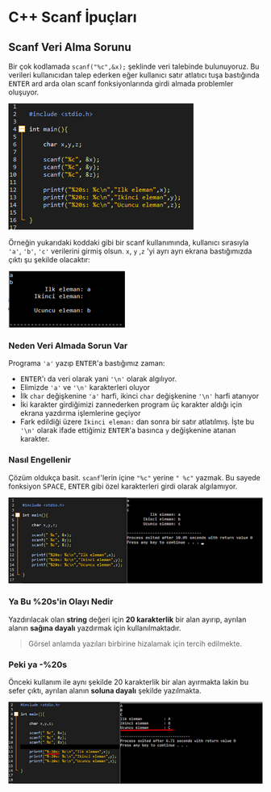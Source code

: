 # C++ Scanf İpuçları

## Scanf Veri Alma Sorunu

Bir çok kodlamada `scanf("%c",&x);` şeklinde veri talebinde bulunuyoruz. Bu verileri kullanıcıdan talep ederken eğer kullanıcı satır atlatıcı tuşa bastığında <kbd>ENTER</kbd> ard arda olan scanf fonksiyonlarında girdi almada problemler oluşuyor.

![scanf][Scanf Example]

Örneğin yukarıdaki koddaki gibi bir scanf kullanımında, kullanıcı sırasıyla
`'a'`, `'b'`, `'c'` verilerini girmiş olsun. `x`, `y` ,`z` 'yi ayrı ayrı ekrana bastığımızda çıktı şu şekilde olacaktır:

![scanf_out][Scanf Out]

### Neden Veri Almada Sorun Var

Programa `'a'` yazıp <kbd>ENTER</kbd>'a bastığımız zaman:

- <kbd>ENTER</kbd>'ı da veri olarak yani `'\n'` olarak algılıyor.
- Elimizde `'a'` ve `'\n'` karakterleri oluyor
- İlk `char` değişkenine `'a'` harfi, ikinci `char` değişkenine `'\n'` harfi atanıyor
- İki karakter girdiğimizi zannederken program üç karakter aldığı için ekrana yazdırma işlemlerine geçiyor
- Fark edildiği üzere `İkinci eleman:` dan sonra bir satır atlatılmış. İşte bu `'\n'` olarak ifade ettiğimiz <kbd>ENTER</kbd>'a basınca `y` değişkenine atanan karakter.

### Nasıl Engellenir

Çözüm oldukça basit. `scanf`'lerin içine `"%c"` yerine `" %c"` yazmak. Bu sayede fonksiyon <kbd>SPACE</kbd>, <kbd>ENTER</kbd> gibi özel karakterleri girdi olarak algılamıyor.

![scanf_fix][Scanf Fix]

### Ya Bu %20s'in Olayı Nedir

Yazdırılacak olan **string** değeri için **20 karakterlik** bir alan ayırıp, ayrılan alanın **sağına dayalı** yazdırmak için kullanılmaktadır.

> Görsel anlamda yazıları birbirine hizalamak için tercih edilmekte.

### Peki ya -%20s

Önceki kullanım ile aynı şekilde 20 karakterlik bir alan ayırmakta lakin bu sefer çıktı, ayrılan alanın **soluna dayalı** şekilde yazılmakta.

![scanf_negative_s][Scanf Negative]

[Scanf Example]: ../../res/blogger_scanf.png
[Scanf Out]: ../../res/blogger_scanf_out.png
[Scanf Fix]: ../../res/blogger_scanf_fix.png
[Scanf Negative]: ../../res/scanf_negative_s.png
